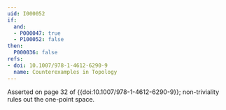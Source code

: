 ```yaml
---
uid: I000052
if:
  and:
  - P000047: true
  - P100052: false
then:
  P000036: false
refs:
- doi: 10.1007/978-1-4612-6290-9
  name: Counterexamples in Topology
---
```


Asserted on page 32 of {{doi:10.1007/978-1-4612-6290-9}}; non-triviality
rules out the one-point space.
